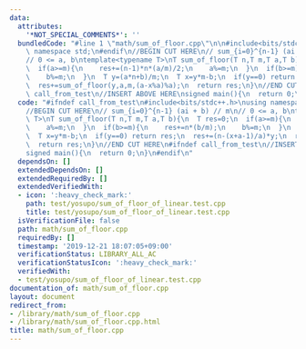 ```yaml
---
data:
  attributes:
    '*NOT_SPECIAL_COMMENTS*': ''
  bundledCode: "#line 1 \"math/sum_of_floor.cpp\"\n\n#include<bits/stdc++.h>\nusing\
    \ namespace std;\n#endif\n//BEGIN CUT HERE\n// sum_{i=0}^{n-1} (ai + b) // m\n\
    // 0 <= a, b\ntemplate<typename T>\nT sum_of_floor(T n,T m,T a,T b){\n  T res=0;\n\
    \  if(a>=m){\n    res+=(n-1)*n*(a/m)/2;\n    a%=m;\n  }\n  if(b>=m){\n    res+=n*(b/m);\n\
    \    b%=m;\n  }\n  T y=(a*n+b)/m;\n  T x=y*m-b;\n  if(y==0) return res;\n  res+=(n-(x+a-1)/a)*y;\n\
    \  res+=sum_of_floor(y,a,m,(a-x%a)%a);\n  return res;\n}\n//END CUT HERE\n#ifndef\
    \ call_from_test\n//INSERT ABOVE HERE\nsigned main(){\n  return 0;\n}\n#endif\n"
  code: "#ifndef call_from_test\n#include<bits/stdc++.h>\nusing namespace std;\n#endif\n\
    //BEGIN CUT HERE\n// sum_{i=0}^{n-1} (ai + b) // m\n// 0 <= a, b\ntemplate<typename\
    \ T>\nT sum_of_floor(T n,T m,T a,T b){\n  T res=0;\n  if(a>=m){\n    res+=(n-1)*n*(a/m)/2;\n\
    \    a%=m;\n  }\n  if(b>=m){\n    res+=n*(b/m);\n    b%=m;\n  }\n  T y=(a*n+b)/m;\n\
    \  T x=y*m-b;\n  if(y==0) return res;\n  res+=(n-(x+a-1)/a)*y;\n  res+=sum_of_floor(y,a,m,(a-x%a)%a);\n\
    \  return res;\n}\n//END CUT HERE\n#ifndef call_from_test\n//INSERT ABOVE HERE\n\
    signed main(){\n  return 0;\n}\n#endif\n"
  dependsOn: []
  extendedDependsOn: []
  extendedRequiredBy: []
  extendedVerifiedWith:
  - icon: ':heavy_check_mark:'
    path: test/yosupo/sum_of_floor_of_linear.test.cpp
    title: test/yosupo/sum_of_floor_of_linear.test.cpp
  isVerificationFile: false
  path: math/sum_of_floor.cpp
  requiredBy: []
  timestamp: '2019-12-21 18:07:05+09:00'
  verificationStatus: LIBRARY_ALL_AC
  verificationStatusIcon: ':heavy_check_mark:'
  verifiedWith:
  - test/yosupo/sum_of_floor_of_linear.test.cpp
documentation_of: math/sum_of_floor.cpp
layout: document
redirect_from:
- /library/math/sum_of_floor.cpp
- /library/math/sum_of_floor.cpp.html
title: math/sum_of_floor.cpp
---
```

